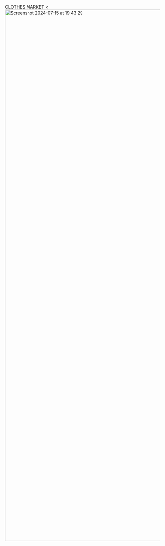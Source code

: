 CLOTHES MARKET
<<img width="1728" alt="Screenshot 2024-07-15 at 19 43 29" src="https://github.com/user-attachments/assets/d0602740-b4e9-48a9-b396-dbfc9c29412b">

